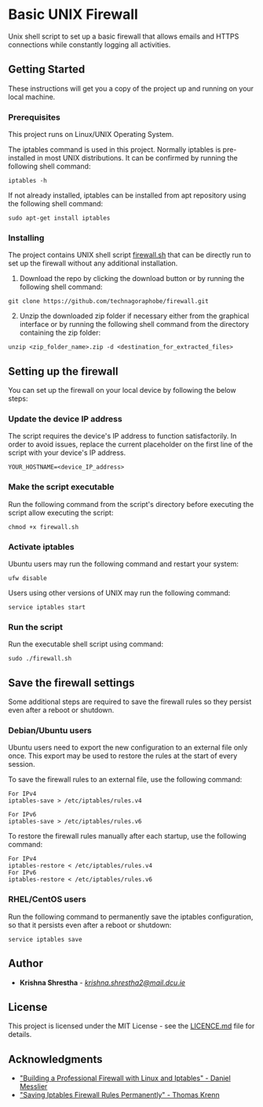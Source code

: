 # Basic UNIX Firewall

Unix shell script to set up a basic firewall that allows emails and HTTPS connections while constantly logging all activities.

## Getting Started

These instructions will get you a copy of the project up and running on your local machine. 

### Prerequisites

This project runs on Linux/UNIX Operating System.

The iptables command is used in this project. Normally iptables is pre-installed in most UNIX distributions. It can be confirmed by running the following shell command:

```
iptables -h
```

If not already installed, iptables can be installed from apt repository using the following shell command:

```
sudo apt-get install iptables
```

### Installing

The project contains UNIX shell script [firewall.sh](firewall.sh) that can be directly run to set up the firewall without any additional installation. 

1) Download the repo by clicking the download button or by running the following shell command:

```
git clone https://github.com/technagoraphobe/firewall.git
```

2) Unzip the downloaded zip folder if necessary either from the graphical interface or by running the following shell command from the directory containing the zip folder:

```
unzip <zip_folder_name>.zip -d <destination_for_extracted_files>
```


## Setting up the firewall

You can set up the firewall on your local device by following the below steps:

### Update the device IP address

The script requires the device's IP address to function satisfactorily. In order to avoid issues, replace the current placeholder on the first line of the script with your device's IP address. 

```
YOUR_HOSTNAME=<device_IP_address>
```

### Make the script executable

Run the following command from the script's directory before executing the script allow executing the script:

```
chmod +x firewall.sh
```

### Activate iptables

Ubuntu users may run the following command and restart your system:

```
ufw disable
```

Users using other versions of UNIX may run the following command:

```
service iptables start
```

### Run the script

Run the executable shell script using command:

```
sudo ./firewall.sh
```

## Save the firewall settings
Some additional steps are required to save the firewall rules so they persist even after a reboot or shutdown. 

### Debian/Ubuntu users
Ubuntu users need to export the new configuration to an external file only once. This export may be used to restore the rules at the start of every session.

To save the firewall rules to an external file, use the following command:

```
For IPv4
iptables-save > /etc/iptables/rules.v4

For IPv6
iptables-save > /etc/iptables/rules.v6
```

To restore the firewall rules manually after each startup, use the following command:

```
For IPv4
iptables-restore < /etc/iptables/rules.v4
For IPv6
iptables-restore < /etc/iptables/rules.v6
```

### RHEL/CentOS users
Run the following command to permanently save the iptables configuration, so that it persists even after a reboot or shutdown:

```
service iptables save
```


## Author

* **Krishna Shrestha** - *krishna.shrestha2@mail.dcu.ie* 

## License

This project is licensed under the MIT License - see the [LICENCE.md](LICENCE.md) file for details.

## Acknowledgments

* ["Building a Professional Firewall with Linux and Iptables" - Daniel Messlier](https://danielmiessler.com/blog/professional-firewall-iptables/)
* ["Saving Iptables Firewall Rules Permanently" - Thomas Krenn](https://www.thomas-krenn.com/en/wiki/Saving_Iptables_Firewall_Rules_Permanently)

